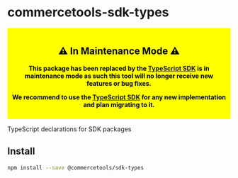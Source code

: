 # commercetools-sdk-types

<div style="background-color: yellow; color: black; padding: 10px; text-align: center; font-weight: bold;">
  <h2>⚠️ In Maintenance Mode ⚠️</h2>
  <p>
    This package has been replaced by the <a href="https://docs.commercetools.com/sdk/typescript-sdk">TypeScript SDK</a> is in maintenance mode as such this tool will no longer receive new features or bug fixes.
  </p>
  <p>
    We recommend to use the <a href="https://docs.commercetools.com/sdk/typescript-sdk">TypeScript SDK</a> for any new implementation and plan migrating to it.
  </p>
</div>

TypeScript declarations for SDK packages

## Install

```bash
npm install --save @commercetools/sdk-types
```
